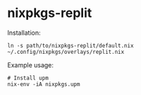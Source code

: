 # nixpkgs-replit

Installation:

```
ln -s path/to/nixpkgs-replit/default.nix ~/.config/nixpkgs/overlays/replit.nix
```

Example usage:

```
# Install upm
nix-env -iA nixpkgs.upm
```

